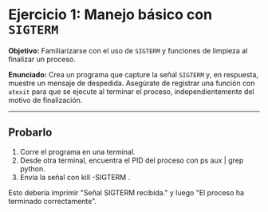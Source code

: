 # Ejercicio 1: Manejo básico con `SIGTERM`

**Objetivo:** Familiarizarse con el uso de `SIGTERM` y funciones de limpieza al finalizar un proceso.

**Enunciado:**
Crea un programa que capture la señal `SIGTERM` y, en respuesta, muestre un mensaje de despedida. Asegúrate de registrar una función con `atexit` para que se ejecute al terminar el proceso, independientemente del motivo de finalización.

---

## Probarlo

1. Corre el programa en una terminal.
2. Desde otra terminal, encuentra el PID del proceso con ps aux | grep python.
3. Envía la señal con kill -SIGTERM <PID>.

Esto debería imprimir "Señal SIGTERM recibida." y luego "El proceso ha terminado correctamente".